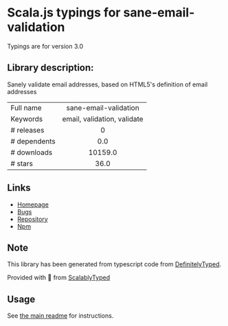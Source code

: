 
# Scala.js typings for sane-email-validation

Typings are for version 3.0

## Library description:
Sanely validate email addresses, based on HTML5's definition of email addresses

|                    |                 |
| ------------------ | :-------------: |
| Full name          | sane-email-validation |
| Keywords           | email, validation, validate |
| # releases         | 0 |
| # dependents       | 0.0 |
| # downloads        | 10159.0 |
| # stars            | 36.0 |

## Links
- [Homepage](https://github.com/scottgonzalez/sane-email-validation)
- [Bugs](https://github.com/scottgonzalez/sane-email-validation/issues)
- [Repository](https://github.com/scottgonzalez/sane-email-validation)
- [Npm](https://www.npmjs.com/package/sane-email-validation)
    


## Note
This library has been generated from typescript code from [DefinitelyTyped](https://definitelytyped.org).

Provided with :purple_heart: from [ScalablyTyped](https://github.com/oyvindberg/ScalablyTyped)

## Usage
See [the main readme](../../readme.md) for instructions.


